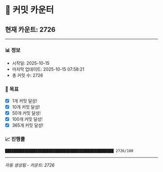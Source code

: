 # 🔢 커밋 카운터

## 현재 카운트: 2726

---

### 📊 정보
- 시작일: 2025-10-15
- 마지막 업데이트: 2025-10-15 07:58:21
- 총 커밋 수: 2726

### 🎯 목표
- [x] 1개 커밋 달성!
- [x] 10개 커밋 달성!
- [x] 50개 커밋 달성!
- [x] 100개 커밋 달성!
- [x] 365개 커밋 달성!

### 📈 진행률
```
██████████████████████████████████████████████████ 2726/100
```

---
*자동 생성됨 - 카운트: 2726*
